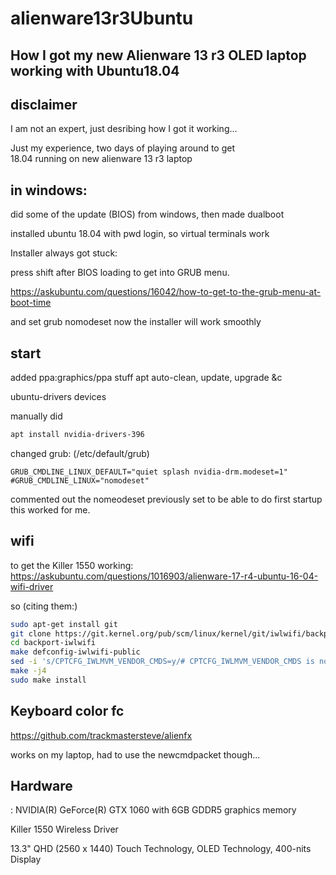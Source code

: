 # alienware13r3Ubuntu
## How I got my new Alienware 13 r3 OLED laptop working with Ubuntu18.04

## disclaimer
I am not an expert, just desribing how I got it working...

Just my experience, two days of playing around to get  
18.04 running on new alienware 13 r3 laptop

## in windows:
did some of the update (BIOS) from windows, then made dualboot

installed ubuntu 18.04 with  pwd login, so virtual terminals work

Installer always got stuck:

press shift after BIOS loading to get into GRUB menu.

https://askubuntu.com/questions/16042/how-to-get-to-the-grub-menu-at-boot-time

and set grub nomodeset
now the installer will work smoothly


## start

added ppa:graphics/ppa stuff
apt auto-clean, update, upgrade &c

ubuntu-drivers devices

manually did 

```bash
apt install nvidia-drivers-396
```

changed grub: (/etc/default/grub)

```
GRUB_CMDLINE_LINUX_DEFAULT="quiet splash nvidia-drm.modeset=1"
#GRUB_CMDLINE_LINUX="nomodeset"
```

commented out the nomeodeset previously set to be able to do first startup
this worked for me. 

## wifi

to get the Killer 1550 working:
https://askubuntu.com/questions/1016903/alienware-17-r4-ubuntu-16-04-wifi-driver

so (citing them:)
```bash
sudo apt-get install git
git clone https://git.kernel.org/pub/scm/linux/kernel/git/iwlwifi/backport-iwlwifi.git
cd backport-iwlwifi
make defconfig-iwlwifi-public
sed -i 's/CPTCFG_IWLMVM_VENDOR_CMDS=y/# CPTCFG_IWLMVM_VENDOR_CMDS is not set/' .config
make -j4
sudo make install
```
## Keyboard color fc

https://github.com/trackmastersteve/alienfx

works on my laptop, had to use the newcmdpacket though...

## Hardware
: NVIDIA(R) GeForce(R) GTX 1060 with 6GB GDDR5 graphics memory

Killer 1550 Wireless Driver

13.3" QHD (2560 x 1440) Touch Technology, OLED Technology, 400-nits Display
